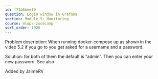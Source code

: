 ```yaml
---
id: f71b6beef0
question: Login window in Grafana
section: Module 5: Monitoring
course: mlops-zoomcamp
sort_order: 1920
---
```


Problem description: When running docker-compose up as shown in the video 5.2 if you go to  you get asked for a username and a password.

Solution: for both of them the default is “admin”. Then you can enter your new password. 
See also

Added by JaimeRV

